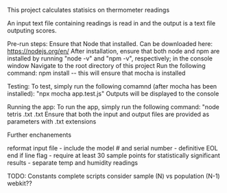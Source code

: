 This project calculates statisics on thermometer readings

An input text file containing readings is read in and the output is a text file outputing scores.

Pre-run steps:
	Ensure that Node that installed. Can be downloaded here: https://nodejs.org/en/
	After installation, ensure that both node and npm are installed by running "node -v" and "npm -v", respectively; in the console window
	Navigate to the root directory of this project
	Run the following command: npm install -- this will ensure that mocha is installed

Testing:
	To test, simply run the following comamnd (after mocha has been installed): "npx mocha app.test.js"
	Outputs will be displayed to the console

Running the app:
	To run the app, simply run the following command: "node tetris <inputfile>.txt <outputfile>.txt
	Ensure that both the input and output files are provided as parameters with .txt extensions

Further enchanements
	

reformat input file
	- include the model # and serial number
	- definitive EOL end if line flag
	- require at least 30 sample points for statistically significant results
	- separate temp and humidity readings



TODO:
Constants
complete scripts
consider sample (N) vs population (N-1)
webkit??



